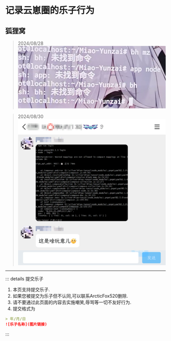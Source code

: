 # 记录云崽圈的乐子行为
## 狐狸窝

> 2024/08/28
![AppNode](app_node.jpg)

> 2024/08/30
![9017](9017.png)

---

::: details 提交乐子
1. 本页支持提交乐子.
2. 如果您被提交为乐子但不认同,可以联系ArcticFox520删除.
3. 请不要通过此页面的内容去实施嘲笑,辱骂等一切不友好行为.
4. 提交格式为
```md
> 年/月/日
![乐子名称](图片链接)
```
:::
